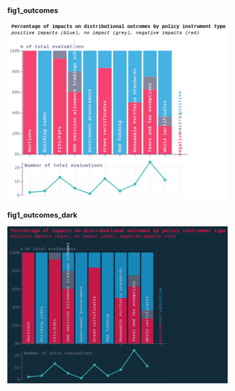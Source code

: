 ### fig1_outcomes
!["fig1_outcomes"](visualisation/fig1_outcomes.png "fig1_outcomes")

### fig1_outcomes_dark
!["fig1_outcomes_dark"](visualisation/fig1_outcomes_dark.png "fig1_outcomes_dark")

